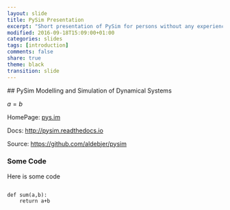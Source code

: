 ```yaml
---
layout: slide
title: PySim Presentation
excerpt: "Short presentation of PySim for persons without any experience with it."
modified: 2016-09-18T15:09:00+01:00
categories: slides
tags: [introduction]
comments: false
share: true
theme: black
transition: slide
---
```

<section data-markdown>
## PySim
Modelling and Simulation of Dynamical Systems

$a=b$

HomePage: [pys.im](http://pys.im)

Docs: http://pysim.readthedocs.io

Source: https://github.com/aldebjer/pysim
</section>

<section>
<H3> Some Code </H3>
<p> Here is some code </p>
<pre><code data-trim data-noescape>
def sum(a,b):
    return a+b
</code></pre>


</section>
